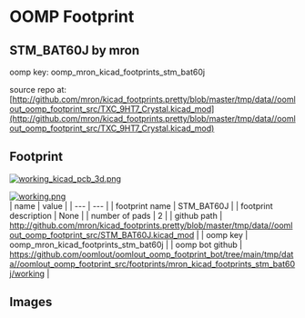 # OOMP Footprint  
## STM_BAT60J  by mron  
  
oomp key: oomp_mron_kicad_footprints_stm_bat60j  
  
source repo at: [http://github.com/mron/kicad_footprints.pretty/blob/master/tmp/data//oomlout_oomp_footprint_src/TXC_9HT7_Crystal.kicad_mod](http://github.com/mron/kicad_footprints.pretty/blob/master/tmp/data//oomlout_oomp_footprint_src/TXC_9HT7_Crystal.kicad_mod)  
## Footprint  
  
[![working_kicad_pcb_3d.png](working_kicad_pcb_3d_600.png)](working_kicad_pcb_3d.png)  
  
[![working.png](working_600.png)](working.png)  
| name | value | 
| --- | --- | 
| footprint name | STM_BAT60J | 
| footprint description | None | 
| number of pads | 2 | 
| github path | http://github.com/mron/kicad_footprints.pretty/blob/master/tmp/data//oomlout_oomp_footprint_src/STM_BAT60J.kicad_mod | 
| oomp key | oomp_mron_kicad_footprints_stm_bat60j | 
| oomp bot github | https://github.com/oomlout/oomlout_oomp_footprint_bot/tree/main/tmp/data//oomlout_oomp_footprint_src/footprints/mron_kicad_footprints_stm_bat60j/working | 
## Images  
